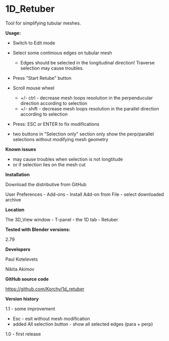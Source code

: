 # 1D_Retuber
Tool for simplifying tubular meshes.

**Usage:**

- Switch to Edit mode
- Select some continious edges on tubular mesh
    - Edges should be selected in the longitudinal direction! Traverse selection may cause troubles.
- Press "Start Retube" button
- Scroll mouse wheel
    - +/- ctrl - decrease mesh loops resolution in the perpenducular direction according to selection
    - +/- shift - decrease mesh loops resolution in the parallel direction according to selection
- Press: ESC or ENTER to fix modifications

- two buttons in "Selection only" section only show the perp/parallel selections without modifying mesh geometry

**Known issues**

- may cause troubles when selection is not longtitude
- or if selection lies on the mesh cut

**Installation**

Download the distributive from GitHub

User Preferences - Add-ons - Install Add-on from File - select downloaded archive

**Location**

The 3D_View window - T-panel - the 1D tab - Retuber

**Tested with Blender versions:**

2.79

**Developers**

Paul Kotelevets

Nikita Akimov

**GitHub source code**

https://github.com/Korchy/1d_retuber

**Version history**

1.1 - some improvement
- Esc - esit without mesh modification
- added All selection button - show all selected edges (para + perp)

1.0 - first release

